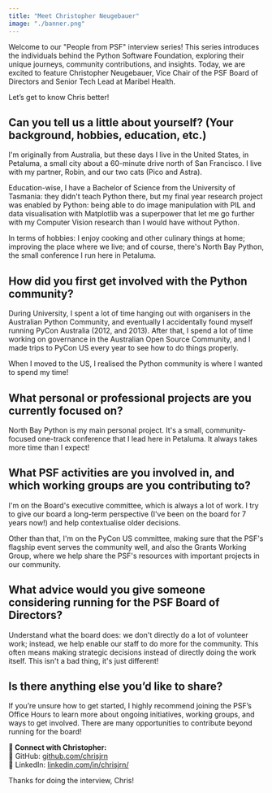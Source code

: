 ```yaml
---
title: "Meet Christopher Neugebauer"
image: "./banner.png"
---
```


Welcome to our "People from PSF" interview series! This series introduces the
individuals behind the Python Software Foundation, exploring their unique
journeys, community contributions, and insights. Today, we are excited to
feature Christopher Neugebauer, Vice Chair of the PSF Board of Directors and
Senior Tech Lead at Maribel Health.

Let’s get to know Chris better!

## **Can you tell us a little about yourself? (Your background, hobbies, education, etc.)**

I'm originally from Australia, but these days I live in the United States, in
Petaluma, a small city about a 60-minute drive north of San Francisco. I live
with my partner, Robin, and our two cats (Pico and Astra).

Education-wise, I have a Bachelor of Science from the University of Tasmania:
they didn't teach Python there, but my final year research project was enabled
by Python: being able to do image manipulation with PIL and data visualisation
with Matplotlib was a superpower that let me go further with my Computer Vision
research than I would have without Python.

In terms of hobbies: I enjoy cooking and other culinary things at home;
improving the place where we live; and of course, there's North Bay Python, the
small conference I run here in Petaluma.

## **How did you first get involved with the Python community?**

During University, I spent a lot of time hanging out with organisers in the
Australian Python Community, and eventually I accidentally found myself running
PyCon Australia (2012, and 2013). After that, I spend a lot of time working on
governance in the Australian Open Source Community, and I made trips to PyCon US
every year to see how to do things properly.

When I moved to the US, I realised the Python community is where I wanted to
spend my time!

## **What personal or professional projects are you currently focused on?**

North Bay Python is my main personal project. It's a small, community-focused
one-track conference that I lead here in Petaluma. It always takes more time
than I expect!

## **What PSF activities are you involved in, and which working groups are you contributing to?**

I'm on the Board's executive committee, which is always a lot of work. I try to
give our board a long-term perspective (I've been on the board for 7 years
now!) and help contextualise older decisions.

Other than that, I'm on the PyCon US committee, making sure that the PSF's
flagship event serves the community well, and also the Grants Working Group,
where we help share the PSF's resources with important projects in our
community.

## **What advice would you give someone considering running for the PSF Board of Directors?**

Understand what the board does: we don't directly do a lot of volunteer work;
instead, we help enable our staff to do more for the community. This often means
making strategic decisions instead of directly doing the work itself. This isn't
a bad thing, it's just different!

## **Is there anything else you’d like to share?**

If you’re unsure how to get started, I highly recommend joining the PSF’s Office
Hours to learn more about ongoing initiatives, working groups, and ways to get
involved. There are many opportunities to contribute beyond running for the
board!

**📌 Connect with Christopher:**  
 🔗 GitHub: [github.com/chrisjrn](https://github.com/chrisjrn)  
 🔗 LinkedIn: [linkedin.com/in/chrisjrn/](https://linkedin.com/in/chrisjrn/)

Thanks for doing the interview, Chris!

